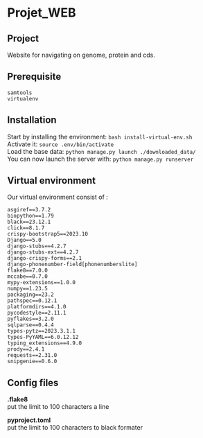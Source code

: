 # Projet_WEB


## Project
Website for navigating on genome, protein and cds.

## Prerequisite
```
samtools
virtualenv
```


## Installation
Start by installing the environment: `bash install-virtual-env.sh`  
Activate it: `source .env/bin/activate`  
Load the base data: `python manage.py launch ./downloaded_data/`  
You can now launch the server with: `python manage.py runserver`
## Virtual environment
Our virtual environment consist of : 
```
asgiref==3.7.2
biopython==1.79
black==23.12.1
click==8.1.7
crispy-bootstrap5==2023.10
Django==5.0
django-stubs==4.2.7
django-stubs-ext==4.2.7
django-crispy-forms==2.1
django-phonenumber-field[phonenumberslite]
flake8==7.0.0
mccabe==0.7.0
mypy-extensions==1.0.0
numpy==1.23.5
packaging==23.2
pathspec==0.12.1
platformdirs==4.1.0
pycodestyle==2.11.1
pyflakes==3.2.0
sqlparse==0.4.4
types-pytz==2023.3.1.1
types-PyYAML==6.0.12.12
typing_extensions==4.9.0
prody==2.4.1
requests==2.31.0
snipgenie==0.6.0
```

## Config files
**.flake8**  
put the limit to 100 characters a line

**pyproject.toml**  
put the limit to 100 characters to black formater
